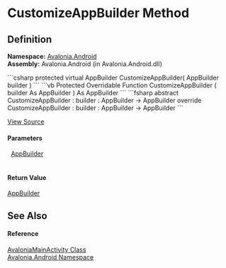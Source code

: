 # CustomizeAppBuilder Method




## Definition
**Namespace:** <a href="N_Avalonia_Android">Avalonia.Android</a>  
**Assembly:** Avalonia.Android (in Avalonia.Android.dll)

<Tabs groupId="api-code-preview">
<TabItem value="csharp" label="C#">
```csharp
protected virtual AppBuilder CustomizeAppBuilder(
	AppBuilder builder
)
```
</TabItem>
<TabItem value="vb" label="VB">
```vb
Protected Overridable Function CustomizeAppBuilder ( 
	builder As AppBuilder
) As AppBuilder
```
</TabItem>
<TabItem value="fsharp" label="F#">
```fsharp
abstract CustomizeAppBuilder : 
        builder : AppBuilder -> AppBuilder 
override CustomizeAppBuilder : 
        builder : AppBuilder -> AppBuilder 
```
</TabItem>
</Tabs>



<a href="https://github.com/AvaloniaUI/Avalonia/tree/master/src/Android/Avalonia.Android/AvaloniaMainActivity.cs#L55" title="View the source code">View Source</a>



#### Parameters
<dl><dt>  <a href="T_Avalonia_AppBuilder">AppBuilder</a></dt><dd> </dd></dl>

#### Return Value
<a href="T_Avalonia_AppBuilder">AppBuilder</a>

## See Also


#### Reference
<a href="T_Avalonia_Android_AvaloniaMainActivity">AvaloniaMainActivity Class</a>  
<a href="N_Avalonia_Android">Avalonia.Android Namespace</a>  

